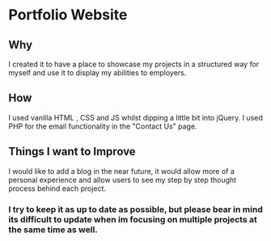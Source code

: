 # Portfolio Website

## Why
I created it to have a place to showcase my projects in a structured way for myself and use it to display my abilities to employers.

## How
I used vanilla HTML , CSS and JS whilst dipping a little bit into jQuery. I used PHP for the email functionality in the "Contact Us" page. 

## Things I want to Improve
I would like to add a blog in the near future, it would allow more of a personal experience and allow users to see my step by step thought process behind each project.

### I try to keep it as up to date as possible, but please bear in mind its difficult to update when im focusing on multiple projects at the same time as well.
